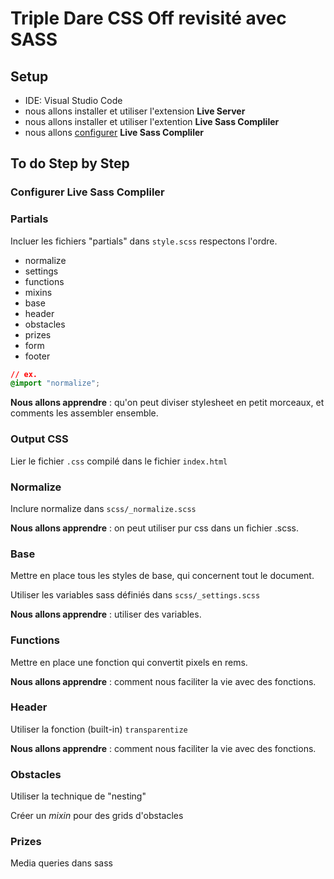 # Triple Dare CSS Off revisité avec SASS

## Setup

- IDE: Visual Studio Code
- nous allons installer et utiliser l'extension **Live Server**
- nous allons installer et utiliser l'extention **Live Sass Compliler**
- nous allons [configurer](https://ritwickdey.github.io/vscode-live-sass-compiler/docs/faqs.html) **Live Sass Compliler**

## To do Step by Step

### Configurer **Live Sass Compliler**

### Partials

Incluer les fichiers "partials" dans `style.scss` respectons l'ordre.

- normalize
- settings
- functions
- mixins
- base
- header
- obstacles
- prizes
- form
- footer

```css
// ex.
@import "normalize";
```

**Nous allons apprendre** : qu'on peut diviser stylesheet en petit morceaux, et comments les assembler ensemble.

### Output CSS

Lier le fichier `.css` compilé dans le fichier `index.html`

### Normalize

Inclure normalize dans `scss/_normalize.scss`

**Nous allons apprendre** : on peut utiliser pur css dans un fichier .scss.

### Base

Mettre en place tous les styles de base, qui concernent tout le document.

Utiliser les variables sass définiés dans `scss/_settings.scss`

**Nous allons apprendre** : utiliser des variables.

### Functions

Mettre en place une fonction qui convertit pixels en rems.

**Nous allons apprendre** : comment nous faciliter la vie avec des fonctions.

### Header

Utiliser la fonction (built-in) `transparentize`

**Nous allons apprendre** : comment nous faciliter la vie avec des fonctions.

### Obstacles

Utiliser la technique de "nesting"

Créer un _mixin_ pour des grids d'obstacles

### Prizes

Media queries dans sass
